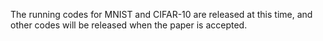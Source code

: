 The running codes for MNIST and CIFAR-10 are released at this time, and other codes will be released when the paper is accepted.

